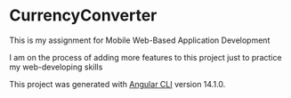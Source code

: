 # CurrencyConverter

This is my assignment for Mobile Web-Based Application Development

I am on the process of adding more features to this project just to practice my web-developing skills

This project was generated with [Angular CLI](https://github.com/angular/angular-cli) version 14.1.0.

